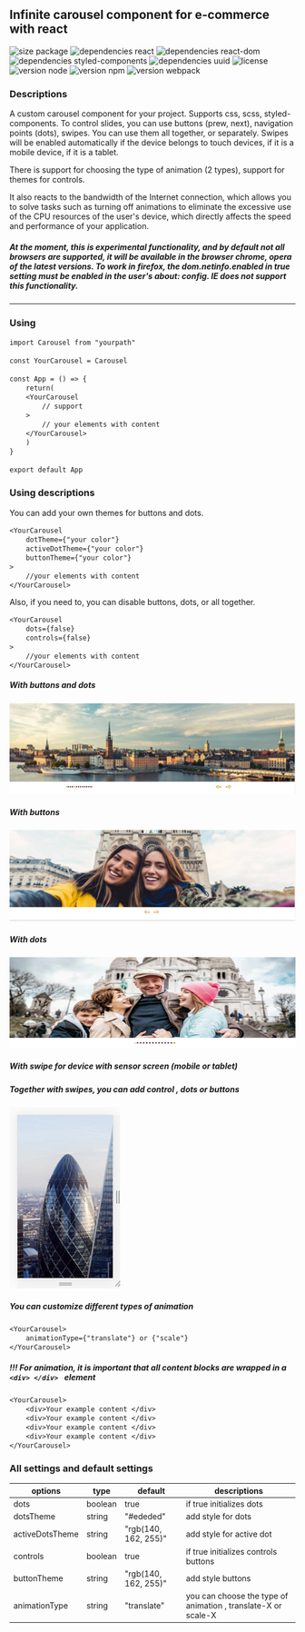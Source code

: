## Infinite carousel component for e-commerce with react

![size package](https://img.shields.io/static/v1?label=<size>&message=<14.8KiB>&color=brightgreen)
![dependencies react](https://img.shields.io/static/v1?label=<react>&message=<17.0.1>&color=blue)
![dependencies react-dom](https://img.shields.io/static/v1?label=<react-dom>&message=<17.0.1>&color=blue)
![dependencies styled-components](https://img.shields.io/static/v1?label=<styled-components>&message=<5.2.1>&color=yellow)
![dependencies uuid](https://img.shields.io/static/v1?label=<uuid>&message=<8.3.2>&color=orange)
![license](https://img.shields.io/static/v1?label=<license>&message=<MIT>&color=green)
![version node](https://img.shields.io/static/v1?label=<node>&message=<12.18.4>&color=brightgreen)
![version npm](https://img.shields.io/static/v1?label=<npm>&message=<6.14.6>&color=red)
![version webpack](https://img.shields.io/static/v1?label=<webpack>&message=<5.21.2>&color=blue)

### Descriptions

A custom carousel component for your project. Supports css, scss, styled-components. To control slides, you can use buttons (prew, next), navigation points (dots), swipes. You can use them all together, or separately. Swipes will be enabled automatically if the device belongs to touch devices, if it is a mobile device, if it is a tablet.

There is support for choosing the type of animation (2 types), support for themes for controls.

It also reacts to the bandwidth of the Internet connection, which allows you to solve tasks such as turning off animations to eliminate the excessive use of the CPU resources of the user's device, which directly affects the speed and performance of your application.

##### At the moment, this is experimental functionality, and by default not all browsers are supported, it will be available in the browser chrome, opera of the latest versions. To work in firefox, the dom.netinfo.enabled in true setting must be enabled in the user's about: config. IE does not support this functionality.

---

### Using

```
import Carousel from "yourpath"

const YourCarousel = Carousel

const App = () => {
	return(
	<YourCarousel
		// support
	>
		// your elements with content
	</YourCarousel>
	)
}

export default App
```

### Using descriptions

You can add your own themes for buttons and dots.

```
<YourCarousel
	dotTheme={"your color"}
	activeDotTheme={"your color"}
	buttonTheme={"your color"}
>
	//your elements with content
</YourCarousel>
```

Also, if you need to, you can disable buttons, dots, or all together.

```
<YourCarousel
	dots={false}
	controls={false}
>
	//your elements with content
</YourCarousel>
```

##### With buttons and dots

![with buttons and dots](./imageForReadme/withDotsAndButtons.jpg)

##### With buttons

![with buttons](./imageForReadme/withButtons.jpg)

##### With dots

![with dots](./imageForReadme/withDots.jpg)

##### With swipe for device with sensor screen (mobile or tablet)

##### Together with swipes, you can add control , dots or buttons

![for sensor screen](./imageForReadme/withSensorScreen.jpg)

##### You can customize different types of animation

```
<YourCarousel>
	animationType={"translate"} or {"scale"}
</YourCarousel>
```

##### !!! For animation, it is important that all content blocks are wrapped in a `<div> </div> ` element

```
<YourCarousel>
	<div>Your example content </div>
	<div>Your example content </div>
	<div>Your example content </div>
	<div>Your example content </div>
</YourCarousel>
```

### All settings and default settings

| options         | type    | default              | descriptions                                                  |
| --------------- | ------- | -------------------- | ------------------------------------------------------------- |
| dots            | boolean | true                 | if true initializes dots                                      |
| dotsTheme       | string  | "#ededed"            | add style for dots                                            |
| activeDotsTheme | string  | "rgb(140, 162, 255)" | add style for active dot                                      |
| controls        | boolean | true                 | if true initializes controls buttons                          |
| buttonTheme     | string  | "rgb(140, 162, 255)" | add style buttons                                             |
| animationType   | string  | "translate"          | you can choose the type of animation , translate-X or scale-X |
